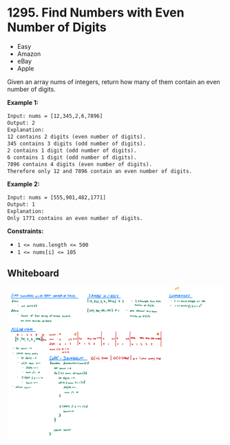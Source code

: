 # 1295. Find Numbers with Even Number of Digits
- Easy
- Amazon
- eBay
- Apple

Given an array nums of integers, return how many of them contain an even number of digits.

**Example 1:**
```
Input: nums = [12,345,2,6,7896]
Output: 2
Explanation:
12 contains 2 digits (even number of digits).
345 contains 3 digits (odd number of digits).
2 contains 1 digit (odd number of digits).
6 contains 1 digit (odd number of digits).
7896 contains 4 digits (even number of digits).
Therefore only 12 and 7896 contain an even number of digits.
```

**Example 2:**
```
Input: nums = [555,901,482,1771]
Output: 1
Explanation:
Only 1771 contains an even number of digits.
```

**Constraints:**
- `1 <= nums.length <= 500`
- `1 <= nums[i] <= 105`

## Whiteboard
![Whiteboard Image][whiteboard-image]

<!-- Refs -->
[whiteboard-image]: ./whiteboard.jpg
